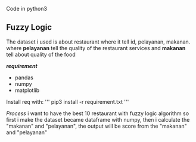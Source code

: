 Code in python3

## Fuzzy Logic
The dataset i used is about restaurant where it tell id, pelayanan, makanan.
where **pelayanan** tell the quality of the restaurant services and **makanan** tell about quality of the food

***requirement***
- pandas
- numpy
- matplotlib

Install req with:
'''
pip3 install -r requirement.txt
'''

*Process*
i want to have the best 10 restaurant with fuzzy logic algorithm
so first i make the dataset became dataframe with numpy, then i calculate the "makanan" and "pelayanan", the output will be score from the "makanan" and "pelayanan"
